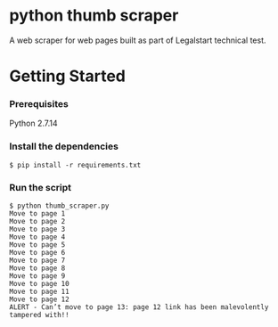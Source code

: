 # python thumb scraper
A web scraper for web pages built as part of Legalstart technical test.

# Getting Started

### Prerequisites
Python 2.7.14

### Install the dependencies
```
$ pip install -r requirements.txt
```
### Run the script
```
$ python thumb_scraper.py
Move to page 1
Move to page 2
Move to page 3
Move to page 4
Move to page 5
Move to page 6
Move to page 7
Move to page 8
Move to page 9
Move to page 10
Move to page 11
Move to page 12
ALERT - Can’t move to page 13: page 12 link has been malevolently tampered with!!
```

